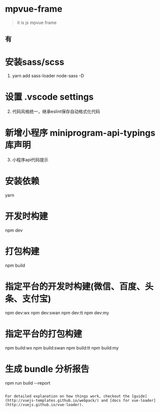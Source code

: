 # mpvue-frame

> it is js mpvue frame

## 有
# 安装sass/scss
1. yarn add sass-loader node-sass -D

# 设置 .vscode settings 
2. 代码风格统一，继承eslint保存自动格式化代码

# 新增小程序 miniprogram-api-typings库声明
<!-- https://developers.weixin.qq.com/miniprogram/dev/extended/utils/api-typings.html -->
3. 小程序api代码提示

# 安装依赖
yarn

# 开发时构建
npm dev

# 打包构建
npm build

# 指定平台的开发时构建(微信、百度、头条、支付宝)
npm dev:wx
npm dev:swan
npm dev:tt
npm dev:my

# 指定平台的打包构建
npm build:wx
npm build:swan
npm build:tt
npm build:my

# 生成 bundle 分析报告
npm run build --report
```

For detailed explanation on how things work, checkout the [guide](http://vuejs-templates.github.io/webpack/) and [docs for vue-loader](http://vuejs.github.io/vue-loader).
